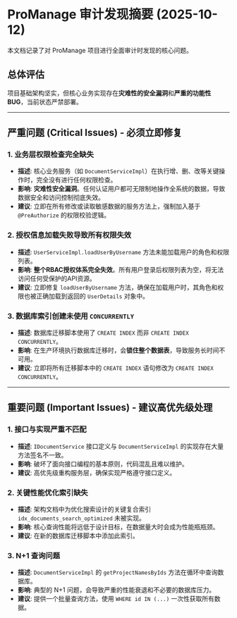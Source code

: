 # ProManage 审计发现摘要 (2025-10-12)

本文档记录了对 ProManage 项目进行全面审计时发现的核心问题。

## 总体评估

项目基础架构坚实，但核心业务实现存在**灾难性的安全漏洞**和**严重的功能性BUG**，当前状态严禁部署。

---

## 严重问题 (Critical Issues) - 必须立即修复

### 1. 业务层权限检查完全缺失
- **描述**: 核心业务服务（如 `DocumentServiceImpl`）在执行增、删、改等关键操作时，完全没有进行任何权限检查。
- **影响**: **灾难性安全漏洞**。任何认证用户都可无限制地操作全系统的数据，导致数据安全和访问控制彻底失效。
- **建议**: 立即在所有修改或读取敏感数据的服务方法上，强制加入基于 `@PreAuthorize` 的权限校验逻辑。

### 2. 授权信息加载失败导致所有权限失效
- **描述**: `UserServiceImpl.loadUserByUsername` 方法未能加载用户的角色和权限列表。
- **影响**: **整个RBAC授权体系完全失效**。所有用户登录后权限列表为空，将无法访问任何受保护的API资源。
- **建议**: 立即修复 `loadUserByUsername` 方法，确保在加载用户时，其角色和权限也被正确加载到返回的 `UserDetails` 对象中。

### 3. 数据库索引创建未使用 `CONCURRENTLY`
- **描述**: 数据库迁移脚本使用了 `CREATE INDEX` 而非 `CREATE INDEX CONCURRENTLY`。
- **影响**: 在生产环境执行数据库迁移时，会**锁住整个数据表**，导致服务长时间不可用。
- **建议**: 立即将所有迁移脚本中的 `CREATE INDEX` 语句修改为 `CREATE INDEX CONCURRENTLY`。

---

## 重要问题 (Important Issues) - 建议高优先级处理

### 1. 接口与实现严重不匹配
- **描述**: `IDocumentService` 接口定义与 `DocumentServiceImpl` 的实现存在大量方法签名不一致。
- **影响**: 破坏了面向接口编程的基本原则，代码混乱且难以维护。
- **建议**: 高优先级重构服务层，确保实现严格遵守接口定义。

### 2. 关键性能优化索引缺失
- **描述**: 架构文档中为优化搜索设计的关键复合索引 `idx_documents_search_optimized` 未被实现。
- **影响**: 核心查询性能将远低于设计目标，在数据量大时会成为性能瓶瓶颈。
- **建议**: 在新的数据库迁移脚本中添加此索引。

### 3. N+1 查询问题
- **描述**: `DocumentServiceImpl` 的 `getProjectNamesByIds` 方法在循环中查询数据库。
- **影响**: 典型的 N+1 问题，会导致严重的性能衰退和不必要的数据库压力。
- **建议**: 提供一个批量查询方法，使用 `WHERE id IN (...)` 一次性获取所有数据。
